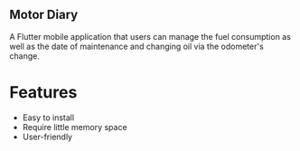 ## Motor Diary
A Flutter mobile application that users can manage the fuel consumption as well as the date of maintenance and changing oil via the odometer's change.
# Features
- Easy to install
- Require little memory space
- User-friendly